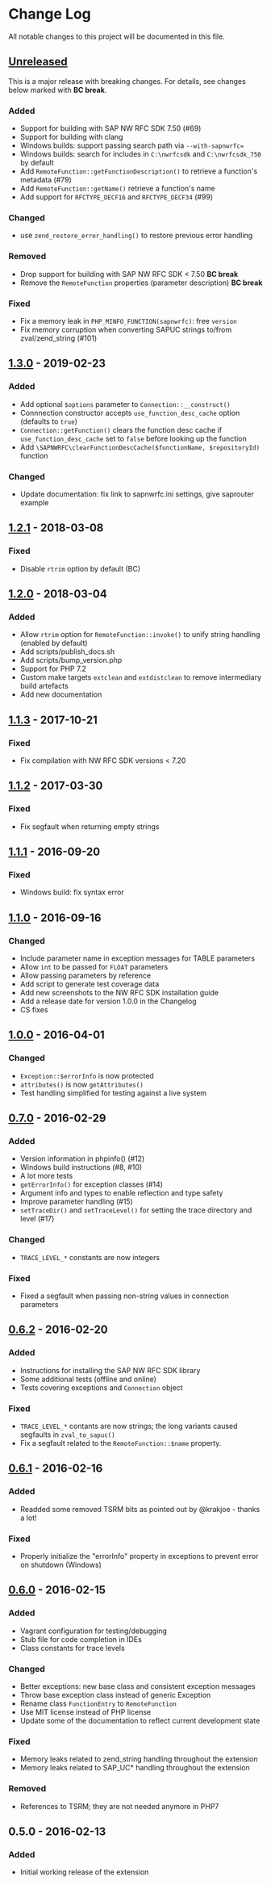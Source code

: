 # Change Log
All notable changes to this project will be documented in this file.

## [Unreleased]

This is a major release with breaking changes. For details, see changes below
marked with **BC break**.

### Added
- Support for building with SAP NW RFC SDK 7.50 (#69)
- Support for building with clang
- Windows builds: support passing search path via `--with-sapnwrfc=`
- Windows builds: search for includes in `C:\nwrfcsdk` and `C:\nwrfcsdk_750` by default
- Add `RemoteFunction::getFunctionDescription()` to retrieve a function's metadata (#79)
- Add `RemoteFunction::getName()` retrieve a function's name
- Add support for `RFCTYPE_DECF16` and `RFCTYPE_DECF34` (#99)
### Changed
- use `zend_restore_error_handling()` to restore previous error handling
### Removed
- Drop support for building with SAP NW RFC SDK < 7.50 **BC break**
- Remove the `RemoteFunction` properties (parameter description) **BC break**
### Fixed
- Fix a memory leak in `PHP_MINFO_FUNCTION(sapnwrfc)`: free `version`
- Fix memory corruption when converting SAPUC strings to/from zval/zend_string (#101)

## [1.3.0] - 2019-02-23
### Added
- Add optional `$options` parameter to `Connection::__construct()`
- Connnection constructor accepts `use_function_desc_cache` option (defaults to `true`)
- `Connection::getFunction()` clears the function desc cache if `use_function_desc_cache` set to `false` before looking up the function
- Add `\SAPNWRFC\clearFunctionDescCache($functionName, $repositoryId)` function
### Changed
- Update documentation: fix link to sapnwrfc.ini settings, give saprouter example

## [1.2.1] - 2018-03-08
### Fixed
- Disable `rtrim` option by default (BC)

## [1.2.0] - 2018-03-04
### Added
- Allow `rtrim` option for `RemoteFunction::invoke()` to unify string handling (enabled by default)
- Add scripts/publish_docs.sh
- Add scripts/bump_version.php
- Support for PHP 7.2
- Custom make targets `extclean` and `extdistclean` to remove intermediary build artefacts
- Add new documentation

## [1.1.3] - 2017-10-21
### Fixed
- Fix compilation with NW RFC SDK versions < 7.20

## [1.1.2] - 2017-03-30
### Fixed
- Fix segfault when returning empty strings

## [1.1.1] - 2016-09-20
### Fixed
- Windows build: fix syntax error

## [1.1.0] - 2016-09-16
### Changed
- Include parameter name in exception messages for TABLE parameters
- Allow `int` to be passed for `FLOAT` parameters
- Allow passing parameters by reference
- Add script to generate test coverage data
- Add new screenshots to the NW RFC SDK installation guide
- Add a release date for version 1.0.0 in the Changelog
- CS fixes

## [1.0.0] - 2016-04-01
### Changed
- `Exception::$errorInfo` is now protected
- `attributes()` is now `getAttributes()`
- Test handling simplified for testing against a live system

## [0.7.0] - 2016-02-29
### Added
- Version information in phpinfo() (#12)
- Windows build instructions (#8, #10)
- A lot more tests
- `getErrorInfo()` for exception classes (#14)
- Argument info and types to enable reflection and type safety
- Improve parameter handling (#15)
- `setTraceDir()` and `setTraceLevel()` for setting the trace directory and level (#17)

### Changed
- `TRACE_LEVEL_*` constants are now integers

### Fixed
- Fixed a segfault when passing non-string values in connection parameters


## [0.6.2] - 2016-02-20
### Added
- Instructions for installing the SAP NW RFC SDK library
- Some additional tests (offline and online)
- Tests covering exceptions and `Connection` object

### Fixed
- `TRACE_LEVEL_*` contants are now strings; the long variants caused segfaults in `zval_to_sapuc()`
- Fix a segfault related to the `RemoteFunction::$name` property.

## [0.6.1] - 2016-02-16
### Added
- Readded some removed TSRM bits as pointed out by @krakjoe - thanks a lot!

### Fixed
- Properly initialize the "errorInfo" property in exceptions to prevent error on shutdown (Windows)

## [0.6.0] - 2016-02-15
### Added
- Vagrant configuration for testing/debugging
- Stub file for code completion in IDEs
- Class constants for trace levels

### Changed
- Better exceptions: new base class and consistent exception messages
- Throw base exception class instead of generic Exception
- Rename class `FunctionEntry` to `RemoteFunction`
- Use MIT license instead of PHP license
- Update some of the documentation to reflect current development state

### Fixed
- Memory leaks related to zend_string handling throughout the extension
- Memory leaks related to SAP_UC* handling throughout the extension

### Removed
- References to TSRM; they are not needed anymore in PHP7

## 0.5.0 - 2016-02-13
### Added
- Initial working release of the extension

[Unreleased]: https://github.com/gkralik/php7-sapnwrfc/compare/1.3.0...HEAD
[1.3.0]: https://github.com/gkralik/php7-sapnwrfc/compare/1.2.1...1.3.0
[1.2.1]: https://github.com/gkralik/php7-sapnwrfc/compare/1.2.0...1.2.1
[1.2.0]: https://github.com/gkralik/php7-sapnwrfc/compare/1.1.3...1.2.0
[1.1.3]: https://github.com/gkralik/php7-sapnwrfc/compare/1.1.2...1.1.3
[1.1.2]: https://github.com/gkralik/php7-sapnwrfc/compare/1.1.1...1.1.2
[1.1.1]: https://github.com/gkralik/php7-sapnwrfc/compare/1.1.0...1.1.1
[1.1.0]: https://github.com/gkralik/php7-sapnwrfc/compare/1.0.0...1.1.0
[1.0.0]: https://github.com/gkralik/php7-sapnwrfc/compare/0.7.0...1.0.0
[0.7.0]: https://github.com/gkralik/php7-sapnwrfc/compare/0.6.2...0.7.0
[0.6.2]: https://github.com/gkralik/php7-sapnwrfc/compare/0.6.1...0.6.2
[0.6.1]: https://github.com/gkralik/php7-sapnwrfc/compare/0.6.0...0.6.1
[0.6.0]: https://github.com/gkralik/php7-sapnwrfc/compare/0.5.0...0.6.0